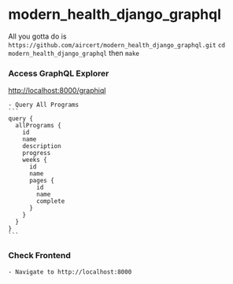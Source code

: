 # modern_health_django_graphql

All you gotta do is `https://github.com/aircert/modern_health_django_graphql.git` `cd modern_health_django_graphql` then `make`

### Access GraphQL Explorer

[http://localhost:8000/graphiql](http://localhost:8000/graphql?query=%23%20Create%20page%0A%0A%23%20mutation%20%7B%0A%23%20%20%20pageCreate(newPage%3A%20%7B%0A%23%20%20%20%20%20name%3A%20%22Page%206%22%2C%20%0A%23%20%20%20%20%20video%3A%20%22http%3A%2F%2Fgoogle.com%2Fvideo%22%2C%0A%23%20%20%20%09audio%3A%20%22http%3A%2F%2Fgoogle.com%2Faudio%22%2C%0A%23%20%20%20%20%20form%3A%20%22http%3A%2F%2Fgoogle.com%2Fform%22%2C%0A%23%20%20%20%20%20question%3A%20%22http%3A%2F%2Fgoogle.com%2Fquestion%22%2C%0A%23%20%20%20%20%20article%3A%20%22http%3A%2F%2Fgoogle.com%2Farticle%22%0A%23%20%20%20%7D)%20%7B%0A%23%20%20%20%20%20page%20%7B%0A%23%20%20%20%20%20%20%20id%0A%23%20%20%20%20%20%20%20complete%0A%23%20%20%20%20%20%7D%0A%23%20%20%20%7D%0A%23%20%7D%0A%0A%23%20Create%20Week%0A%23%20mutation%20%7B%0A%23%20%20%20weekCreate(newWeek%3A%20%7B%0A%23%20%20%20%20%20pages%3A%20%5B6%2C%205%5D%2C%0A%23%20%20%20%20%20name%3A%20%22Week%204%22%0A%23%20%20%20%7D)%20%7B%0A%23%20%20%20%09week%20%7B%0A%23%20%20%20%20%20%20%20id%0A%23%20%20%20%20%20%20%20name%0A%23%20%20%20%20%20%20%20pages%20%7B%0A%23%20%20%20%20%20%20%20%20%20name%0A%23%20%20%20%20%20%20%20%7D%0A%23%20%20%20%20%20%7D%0A%23%20%20%20%7D%0A%23%20%7D%0A%0A%23%20Delete%20Program%0A%23%20mutation%20%7B%0A%23%20%20%20programDelete(id%3A%202)%20%7B%0A%23%20%20%20%20%20program%20%7B%0A%23%20%20%20%20%20%20%20id%0A%23%20%20%20%20%20%7D%0A%23%20%20%20%7D%0A%23%20%7D%0A%0A%23%20Create%20Program%0A%23%20mutation%20%7B%0A%23%20%20%20programCreate(newProgram%3A%20%7B%0A%23%20%20%20%20%20name%3A%20%22Mindful%20Communication%22%2C%0A%23%20%20%20%20%20description%3A%20%22Minfully%20communicate%20with%20coworkers%22%2C%0A%23%20%20%20%20%20weeks%3A%20%5B3%2C4%5D%2C%0A%23%20%20%20%20%20progress%3A%200%0A%23%20%20%20%7D)%20%7B%0A%23%20%20%20%20%20program%20%7B%0A%23%20%20%20%20%20%20%20id%0A%23%20%20%20%20%20%20%20name%0A%23%20%20%20%20%20%20%20description%0A%23%20%20%20%20%20%20%20progress%0A%23%20%20%20%20%20%20%20image%0A%23%20%20%20%20%20%20%20weeks%20%7B%0A%23%20%20%20%20%20%20%20%20%20id%0A%23%20%20%20%20%20%20%20%20%20name%0A%23%20%20%20%20%20%20%20%20%20pages%20%7B%0A%23%20%20%20%20%20%20%20%20%20%20%20id%0A%23%20%20%20%20%20%20%20%20%20%20%20name%0A%23%20%20%20%20%20%20%20%20%20%20%20complete%0A%23%20%20%20%20%20%20%20%20%20%7D%0A%23%20%20%20%20%20%20%20%7D%0A%23%20%20%20%20%20%7D%0A%23%20%20%20%20%20errors%20%7B%0A%23%20%20%20%20%20%20%20messages%0A%23%20%20%20%20%20%20%20field%0A%23%20%20%20%20%20%7D%0A%23%20%20%20%7D%0A%23%20%7D%0A%0A%23%20Get%20All%20Weeks%20%0A%23%20query%20%7B%0A%23%20%20%20allWeeks%20%7B%0A%23%20%20%20%20%20id%0A%23%20%20%20%20%20name%0A%23%20%20%20%20%20pages%20%7B%0A%23%20%20%20%20%20%20%20name%0A%23%20%20%20%20%20%20%20complete%0A%23%20%20%20%20%20%7D%0A%23%20%20%20%7D%0A%23%20%7D%0A%0A%23%20Get%20all%20pages%0A%0A%23%20query%20%7B%0A%23%20%20%20allPages%20%7B%0A%23%20%20%20%20%20id%0A%23%20%20%20%20%20name%0A%23%20%20%20%7D%0A%23%20%7D%0A%0A%0A%23%20Get%20all%20programs%2C%20weeks%2C%20and%20pages%20for%20each%0Aquery%20%7B%0A%20%20allPrograms%20%7B%0A%20%20%20%20id%0A%20%20%20%20name%0A%20%20%20%20description%0A%20%20%20%20progress%0A%20%20%20%20image%0A%20%20%20%20weeks%20%7B%0A%20%20%20%20%20%20id%0A%20%20%20%20%20%20name%0A%20%20%20%20%20%20pages%20%7B%0A%20%20%20%20%20%20%20%20id%20%0A%20%20%20%20%20%20%20%20name%0A%20%20%20%20%20%20%20%20complete%0A%20%20%20%20%20%20%7D%0A%20%20%20%20%7D%0A%20%20%7D%0A%7D%0A%0A%23%20Update%20a%20program%20by%20weeks%20%0A%23%20mutation%20%7B%0A%23%20%20%20programUpdate(newProgram%3A%20%7Bid%3A%202%2C%20weeks%3A%20%5B1%2C2%2C3%2C4%5D%7D)%20%7B%0A%23%20%20%20%20%20program%20%7B%0A%23%20%20%20%20%20%20%20id%0A%23%20%20%20%20%20%20%20weeks%20%7B%0A%23%20%20%20%20%20%20%20%20%20id%0A%23%20%20%20%20%20%20%20%7D%0A%23%20%20%20%20%20%7D%0A%23%20%20%20%7D%0A%23%20%7D%0A%0A%23%20Update%20a%20pages%20progress%20to%20complete%0A%23%20mutation%20%7B%0A%23%20%20%20pageUpdate(newPage%3A%20%7Bid%3A%201%2C%20complete%3A%20true%7D)%20%7B%0A%23%20%20%20%20%20page%20%7B%0A%23%20%20%20%20%20%09id%0A%23%20%20%20%20%20%20%20complete%0A%23%20%20%20%20%20%20%20dateModified%0A%23%20%20%20%20%20%20%20dateCreated%0A%23%20%20%20%20%20%7D%0A%23%20%20%20%7D%0A%23%20%7D)

	- Query All Programs 
	```
	query {
	  allPrograms {
	    id
	    name
	    description
	    progress
	    weeks {
	      id
	      name
	      pages {
	        id 
	        name
	        complete
	      }
	    }
	  }
	}
	```

### Check Frontend 
	- Navigate to http://localhost:8000
